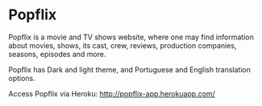 # Popflix

Popflix is a movie and TV shows website, where one may find information about movies, shows, its cast, crew, reviews, production companies, seasons, episodes and more.

Popflix has Dark and light theme, and Portuguese and English translation options.

Access Popflix via Heroku: http://popflix-app.herokuapp.com/
